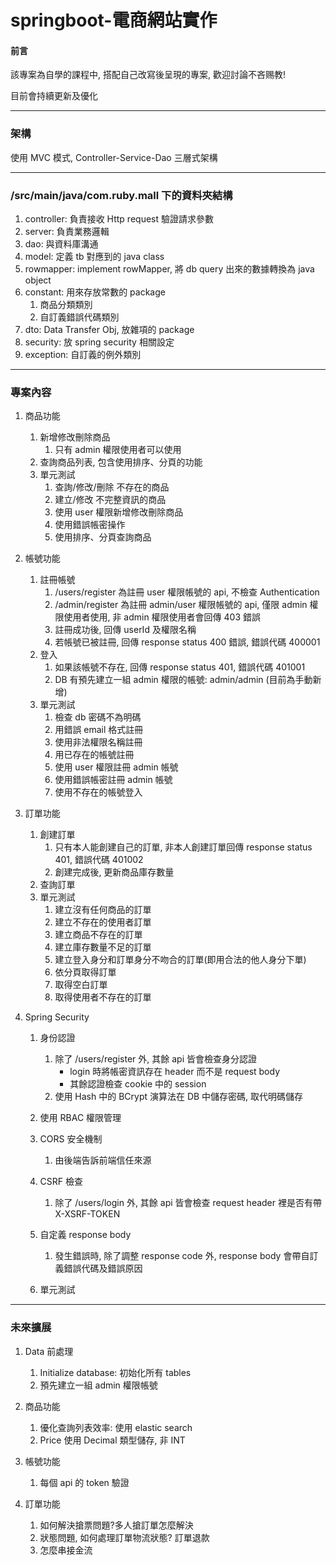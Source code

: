 # springboot-電商網站實作

#### 前言

該專案為自學的課程中, 搭配自己改寫後呈現的專案, 歡迎討論不吝赐教!

目前會持續更新及優化

---

### 架構

使用 MVC 模式, Controller-Service-Dao 三層式架構

---

### /src/main/java/com.ruby.mall 下的資料夾結構

1. controller: 負責接收 Http request 驗證請求參數
2. server: 負責業務邏輯
3. dao: 與資料庫溝通
4. model: 定義 tb 對應到的 java class
5. rowmapper: implement rowMapper, 將 db query 出來的數據轉換為 java object
6. constant: 用來存放常數的 package
   1. 商品分類類別
   2. 自訂義錯誤代碼類別
7. dto: Data Transfer Obj, 放雜項的 package
8. security: 放 spring security 相關設定
9. exception: 自訂義的例外類別

---

### 專案內容

1. 商品功能

   1. 新增修改刪除商品
      1. 只有 admin 權限使用者可以使用
   2. 查詢商品列表, 包含使用排序、分頁的功能
   3. 單元測試
      1. 查詢/修改/刪除 不存在的商品
      2. 建立/修改 不完整資訊的商品
      3. 使用 user 權限新增修改刪除商品
      4. 使用錯誤帳密操作
      5. 使用排序、分頁查詢商品
2. 帳號功能

   1. 註冊帳號
      1. /users/register 為註冊 user 權限帳號的 api, 不檢查 Authentication
      2. /admin/register 為註冊 admin/user 權限帳號的 api, 僅限 admin 權限使用者使用, 非 admin 權限使用者會回傳 403 錯誤
      3. 註冊成功後, 回傳 userId 及權限名稱
      4. 若帳號已被註冊, 回傳 response status 400 錯誤, 錯誤代碼 400001
   2. 登入
      1. 如果該帳號不存在, 回傳 response status 401, 錯誤代碼 401001
      2. DB 有預先建立一組 admin 權限的帳號: admin/admin (目前為手動新增)
   3. 單元測試
      1. 檢查 db 密碼不為明碼
      2. 用錯誤 email 格式註冊
      3. 使用非法權限名稱註冊
      4. 用已存在的帳號註冊
      5. 使用 user 權限註冊 admin 帳號
      6. 使用錯誤帳密註冊 admin 帳號
      7. 使用不存在的帳號登入
3. 訂單功能

   1. 創建訂單
      1. 只有本人能創建自己的訂單, 非本人創建訂單回傳 response status 401, 錯誤代碼 401002
      2. 創建完成後, 更新商品庫存數量
   2. 查詢訂單
   3. 單元測試
      1. 建立沒有任何商品的訂單
      2. 建立不存在的使用者訂單
      3. 建立商品不存在的訂單
      4. 建立庫存數量不足的訂單
      5. 建立登入身分和訂單身分不吻合的訂單(即用合法的他人身分下單)
      6. 依分頁取得訂單
      7. 取得空白訂單
      8. 取得使用者不存在的訂單
4. Spring Security

   1. 身份認證

      1. 除了 /users/register 外, 其餘 api 皆會檢查身分認證
         * login 時將帳密資訊存在 header 而不是 request body
         * 其餘認證檢查 cookie 中的 session
      2. 使用 Hash 中的 BCrypt 演算法在 DB 中儲存密碼, 取代明碼儲存
   2. 使用 RBAC 權限管理
   3. CORS 安全機制

      1. 由後端告訴前端信任來源
   4. CSRF 檢查

      1. 除了 /users/login 外, 其餘 api 皆會檢查 request header 裡是否有帶 X-XSRF-TOKEN
   5. 自定義 response body

      1. 發生錯誤時, 除了調整 response code 外, response body 會帶自訂義錯誤代碼及錯誤原因
   6. 單元測試

---

### 未來擴展

1. Data 前處理

   1. Initialize database: 初始化所有 tables
   2. 預先建立一組 admin 權限帳號
2. 商品功能

   1. 優化查詢列表效率: 使用 elastic search
   2. Price 使用 Decimal 類型儲存, 非 INT
3. 帳號功能

   1. 每個 api 的 token 驗證
4. 訂單功能

   1. 如何解決搶票問題?多人搶訂單怎麼解決
   2. 狀態問題, 如何處理訂單物流狀態? 訂單退款
   3. 怎麼串接金流
